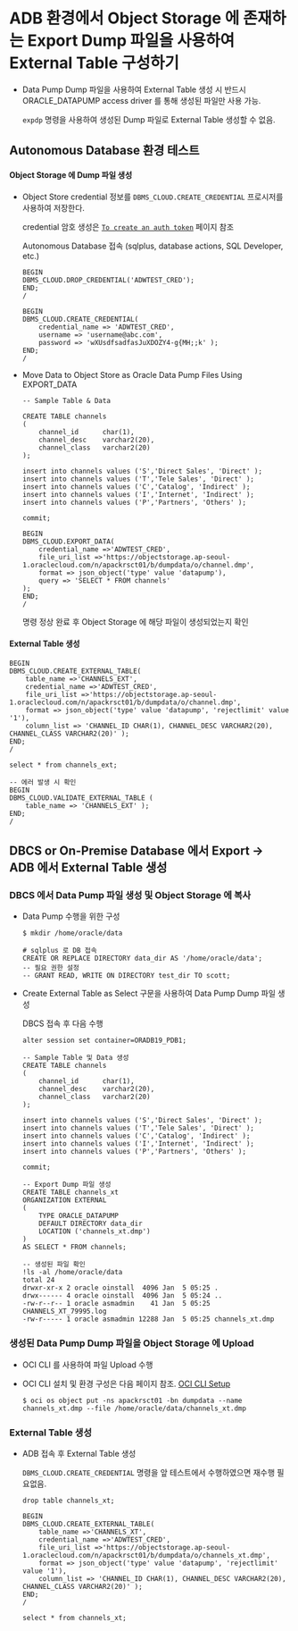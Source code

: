 # ADB 환경에서 Object Storage 에 존재하는 Export Dump 파일을 사용하여 External Table 구성하기 

- Data Pump Dump 파일을 사용하여 External Table 생성 시 반드시 ORACLE_DATAPUMP access driver 를 통해 생성된 파일만 사용 가능. 

    `expdp` 명령을 사용하여 생성된 Dump 파일로 External Table 생성할 수 없음.


## Autonomous Database 환경 테스트

#### Object Storage 에 Dump 파일 생성

- Object Store credential 정보를 `DBMS_CLOUD.CREATE_CREDENTIAL` 프로시저를 사용하여 저장한다.
  
    credential 암호 생성은 [`To create an auth token`](https://docs.oracle.com/en-us/iaas/Content/Identity/Tasks/managingcredentials.htm#create_swift_password) 페이지 참조

    Autonomous Database 접속 (sqlplus, database actions, SQL Developer, etc.)

    ```
    BEGIN
    DBMS_CLOUD.DROP_CREDENTIAL('ADWTEST_CRED');
    END;
    /

    BEGIN
    DBMS_CLOUD.CREATE_CREDENTIAL(
        credential_name => 'ADWTEST_CRED',
        username => 'username@abc.com',
        password => 'wXUsdfsadfasJuXDOZY4-g{MH;;k' );
    END;
    /
    ```

- Move Data to Object Store as Oracle Data Pump Files Using EXPORT_DATA


    ```
    -- Sample Table & Data 

    CREATE TABLE channels
    (
        channel_id 		char(1),
        channel_desc 	varchar2(20),
        channel_class 	varchar2(20)
    );

    insert into channels values ('S','Direct Sales', 'Direct' );
    insert into channels values ('T','Tele Sales', 'Direct' );
    insert into channels values ('C','Catalog', 'Indirect' );
    insert into channels values ('I','Internet', 'Indirect' );
    insert into channels values ('P','Partners', 'Others' );

    commit;

    BEGIN
    DBMS_CLOUD.EXPORT_DATA(
        credential_name =>'ADWTEST_CRED',
        file_uri_list =>'https://objectstorage.ap-seoul-1.oraclecloud.com/n/apackrsct01/b/dumpdata/o/channel.dmp',
        format => json_object('type' value 'datapump'),
        query => 'SELECT * FROM channels'
    );
    END;
    /
    ```

    명령 정상 완료 후 Object Storage 에 해당 파일이 생성되었는지 확인

#### External Table 생성

```
BEGIN
DBMS_CLOUD.CREATE_EXTERNAL_TABLE(
    table_name =>'CHANNELS_EXT',
    credential_name =>'ADWTEST_CRED',
    file_uri_list =>'https://objectstorage.ap-seoul-1.oraclecloud.com/n/apackrsct01/b/dumpdata/o/channel.dmp',
    format => json_object('type' value 'datapump', 'rejectlimit' value '1'),
    column_list => 'CHANNEL_ID CHAR(1), CHANNEL_DESC VARCHAR2(20), CHANNEL_CLASS VARCHAR2(20)' );
END;
/

select * from channels_ext;

-- 에러 발생 시 확인
BEGIN
DBMS_CLOUD.VALIDATE_EXTERNAL_TABLE (
    table_name => 'CHANNELS_EXT' );
END;
/

```

## DBCS or On-Premise Database 에서 Export -> ADB 에서 External Table 생성

### DBCS 에서 Data Pump 파일 생성 및 Object Storage 에 복사 

- Data Pump 수행을 위한 구성

    ```
    $ mkdir /home/oracle/data

    # sqlplus 로 DB 접속
    CREATE OR REPLACE DIRECTORY data_dir AS '/home/oracle/data';
    -- 필요 권한 설정
    -- GRANT READ, WRITE ON DIRECTORY test_dir TO scott;
    ```

- Create External Table as Select 구문을 사용하여 Data Pump Dump 파일 생성 

    DBCS 접속 후 다음 수행

    ```
    alter session set container=ORADB19_PDB1;

    -- Sample Table 및 Data 생성
    CREATE TABLE channels
    (
        channel_id 		char(1),
        channel_desc 	varchar2(20),
        channel_class 	varchar2(20)
    );

    insert into channels values ('S','Direct Sales', 'Direct' );
    insert into channels values ('T','Tele Sales', 'Direct' );
    insert into channels values ('C','Catalog', 'Indirect' );
    insert into channels values ('I','Internet', 'Indirect' );
    insert into channels values ('P','Partners', 'Others' );

    commit;

    -- Export Dump 파일 생성
    CREATE TABLE channels_xt
    ORGANIZATION EXTERNAL
    (
        TYPE ORACLE_DATAPUMP
        DEFAULT DIRECTORY data_dir
        LOCATION ('channels_xt.dmp')
    )
    AS SELECT * FROM channels;

    -- 생성된 파일 확인
    !ls -al /home/oracle/data
    total 24
    drwxr-xr-x 2 oracle oinstall  4096 Jan  5 05:25 .
    drwx------ 4 oracle oinstall  4096 Jan  5 05:24 ..
    -rw-r--r-- 1 oracle asmadmin    41 Jan  5 05:25 CHANNELS_XT_79995.log
    -rw-r----- 1 oracle asmadmin 12288 Jan  5 05:25 channels_xt.dmp
    ```

### 생성된 Data Pump Dump 파일을 Object Storage 에 Upload

- OCI CLI 를 사용하여 파일 Upload 수행
- OCI CLI 설치 및 환경 구성은 다음 페이지 참조. [OCI CLI Setup](https://docs.oracle.com/en-us/iaas/Content/API/SDKDocs/cliinstall.htm)

    ```
    $ oci os object put -ns apackrsct01 -bn dumpdata --name channels_xt.dmp --file /home/oracle/data/channels_xt.dmp
    ```

### External Table 생성

- ADB 접속 후 External Table 생성 

    `DBMS_CLOUD.CREATE_CREDENTIAL` 명령을 앞 테스트에서 수행하였으면 재수행 필요없음.

    ```
    drop table channels_xt;

    BEGIN
    DBMS_CLOUD.CREATE_EXTERNAL_TABLE(
        table_name =>'CHANNELS_XT',
        credential_name =>'ADWTEST_CRED',
        file_uri_list =>'https://objectstorage.ap-seoul-1.oraclecloud.com/n/apackrsct01/b/dumpdata/o/channels_xt.dmp',
        format => json_object('type' value 'datapump', 'rejectlimit' value '1'),
        column_list => 'CHANNEL_ID CHAR(1), CHANNEL_DESC VARCHAR2(20), CHANNEL_CLASS VARCHAR2(20)' );
    END;
    /

    select * from channels_xt;
    ```

